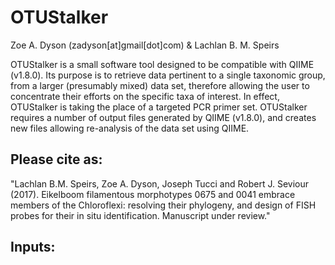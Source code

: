 # OTUStalker

Zoe A. Dyson (zadyson[at]gmail[dot]com) & Lachlan B. M. Speirs

OTUStalker is a small software tool designed to be compatible with QIIME (v1.8.0). Its purpose is to retrieve data pertinent to a single taxonomic group, from a larger (presumably mixed) data set, therefore allowing the user to concentrate their efforts on the specific taxa of interest. In effect, OTUStalker is taking the place of a targeted PCR primer set.
OTUStalker requires a number of output files generated by QIIME (v1.8.0), and creates new files allowing re-analysis of the data set using QIIME.

## Please cite as:

"Lachlan B.M. Speirs, Zoe A. Dyson, Joseph Tucci and Robert J. Seviour (2017).  Eikelboom filamentous morphotypes 0675 and 0041 embrace members of the Chloroflexi: resolving their phylogeny, and design of FISH probes for their in situ identification. Manuscript under review."

## Inputs:



